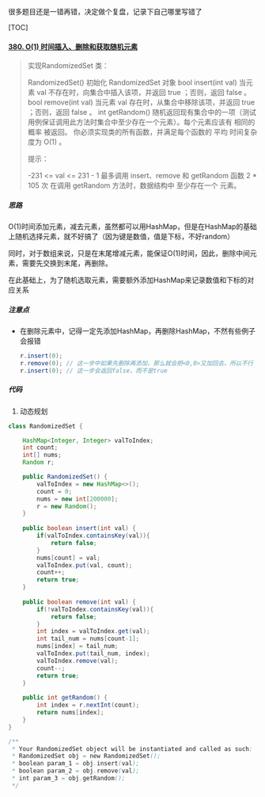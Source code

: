 很多题目还是一错再错，决定做个复盘，记录下自己哪里写错了



[TOC]

#### [380. O(1) 时间插入、删除和获取随机元素](https://leetcode-cn.com/problems/insert-delete-getrandom-o1/)

> 实现RandomizedSet 类：
>
> RandomizedSet() 初始化 RandomizedSet 对象
> bool insert(int val) 当元素 val 不存在时，向集合中插入该项，并返回 true ；否则，返回 false 。
> bool remove(int val) 当元素 val 存在时，从集合中移除该项，并返回 true ；否则，返回 false 。
> int getRandom() 随机返回现有集合中的一项（测试用例保证调用此方法时集合中至少存在一个元素）。每个元素应该有 相同的概率 被返回。
> 你必须实现类的所有函数，并满足每个函数的 平均 时间复杂度为 O(1) 。
>
> 
>
> 提示：
>
> -231 <= val <= 231 - 1
> 最多调用 insert、remove 和 getRandom 函数 2 * 105 次
> 在调用 getRandom 方法时，数据结构中 至少存在一个 元素。



##### 思路

O(1)时间添加元素，减去元素，虽然都可以用HashMap，但是在HashMap的基础上随机选择元素，就不好搞了（因为键是数值，值是下标，不好random）



同时，对于数组来说，只是在末尾增减元素，能保证O(1)时间，因此，删除中间元素，需要先交换到末尾，再删除。



在此基础上，为了随机选取元素，需要额外添加HashMap来记录数值和下标的对应关系



##### 注意点

- 在删除元素中，记得一定先添加HashMap，再删除HashMap，不然有些例子会报错

  ```java
  r.insert(0);
  r.remove(0); // 这一步中如果先删除再添加，那么就会把<0,0>又加回去，所以不行
  r.insert(0); // 这一步会返回false，而不是true
  ```

  



##### 代码

1. 动态规划

```java
class RandomizedSet {

    HashMap<Integer, Integer> valToIndex;
    int count;
    int[] nums;
    Random r;

    public RandomizedSet() {
        valToIndex = new HashMap<>();
        count = 0;
        nums = new int[200000];
        r = new Random();
    }
    
    public boolean insert(int val) {
        if(valToIndex.containsKey(val)){
            return false;
        }
        nums[count] = val;
        valToIndex.put(val, count);
        count++;
        return true;
    }
    
    public boolean remove(int val) {
        if(!valToIndex.containsKey(val)){
            return false;
        }
        int index = valToIndex.get(val);
        int tail_num = nums[count-1];
        nums[index] = tail_num;
        valToIndex.put(tail_num, index);
        valToIndex.remove(val);
        count--;
        return true;
    }
    
    public int getRandom() {
        int index = r.nextInt(count);
        return nums[index];
    }
}

/**
 * Your RandomizedSet object will be instantiated and called as such:
 * RandomizedSet obj = new RandomizedSet();
 * boolean param_1 = obj.insert(val);
 * boolean param_2 = obj.remove(val);
 * int param_3 = obj.getRandom();
 */
```

